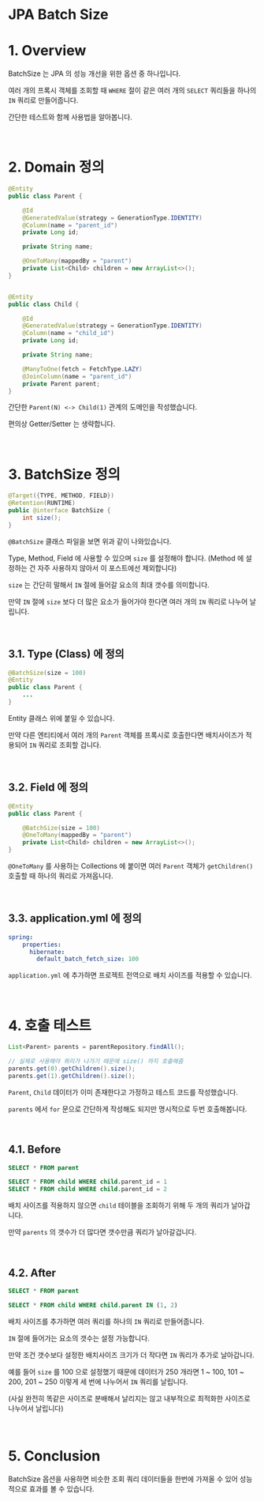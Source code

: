 # JPA Batch Size

# 1. Overview

BatchSize 는 JPA 의 성능 개선을 위한 옵션 중 하나입니다.

여러 개의 프록시 객체를 조회할 때 `WHERE` 절이 같은 여러 개의 `SELECT` 쿼리들을 하나의 `IN` 쿼리로 만들어줍니다.

간단한 테스트와 함께 사용법을 알아봅니다.

<br>

# 2. Domain 정의

```java
@Entity
public class Parent {

    @Id
    @GeneratedValue(strategy = GenerationType.IDENTITY)
    @Column(name = "parent_id")
    private Long id;

    private String name;

    @OneToMany(mappedBy = "parent")
    private List<Child> children = new ArrayList<>();
}


@Entity
public class Child {

    @Id
    @GeneratedValue(strategy = GenerationType.IDENTITY)
    @Column(name = "child_id")
    private Long id;

    private String name;

    @ManyToOne(fetch = FetchType.LAZY)
    @JoinColumn(name = "parent_id")
    private Parent parent;
}
```

간단한 `Parent(N) <-> Child(1)` 관계의 도메인을 작성했습니다.

편의상 Getter/Setter 는 생략합니다.

<br>

# 3. BatchSize 정의

```java
@Target({TYPE, METHOD, FIELD})
@Retention(RUNTIME)
public @interface BatchSize {
	int size();
}
```

`@BatchSize` 클래스 파일을 보면 위과 같이 나와있습니다.

Type, Method, Field 에 사용할 수 있으며 `size` 를 설정해야 합니다. (Method 에 설정하는 건 자주 사용하지 않아서 이 포스트에선 제외합니다)

`size` 는 간단히 말해서 `IN` 절에 들어갈 요소의 최대 갯수를 의미합니다.

만약 `IN` 절에 `size` 보다 더 많은 요소가 들어가야 한다면 여러 개의 `IN` 쿼리로 나누어 날립니다.

<br>

## 3.1. Type (Class) 에 정의

```java
@BatchSize(size = 100)
@Entity
public class Parent {
    ...
}
```

Entity 클래스 위에 붙일 수 있습니다.

만약 다른 엔티티에서 여러 개의 `Parent` 객체를 프록시로 호출한다면 배치사이즈가 적용되어 `IN` 쿼리로 조회할 겁니다.

<br>

## 3.2. Field 에 정의

```java
@Entity
public class Parent {

    @BatchSize(size = 100)
    @OneToMany(mappedBy = "parent")
    private List<Child> children = new ArrayList<>();
}
```

`@OneToMany` 를 사용하는 Collections 에 붙이면 여러 `Parent` 객체가 `getChildren()` 호출할 때 하나의 쿼리로 가져옵니다.

<br>

## 3.3. application.yml 에 정의

```yaml
spring:
    properties:
      hibernate:
        default_batch_fetch_size: 100
```

`application.yml` 에 추가하면 프로젝트 전역으로 배치 사이즈를 적용할 수 있습니다.

<br>

# 4. 호출 테스트

```java
List<Parent> parents = parentRepository.findAll();

// 실제로 사용해야 쿼리가 나가기 때문에 size() 까지 호출해줌
parents.get(0).getChildren().size();
parents.get(1).getChildren().size();
```

`Parent`, `Child` 데이터가 이미 존재한다고 가정하고 테스트 코드를 작성했습니다.

`parents` 에서 `for` 문으로 간단하게 작성해도 되지만 명시적으로 두번 호출해봅니다.

<br>

## 4.1. Before

```sql
SELECT * FROM parent

SELECT * FROM child WHERE child.parent_id = 1
SELECT * FROM child WHERE child.parent_id = 2
```

배치 사이즈를 적용하지 않으면 `child` 테이블을 조회하기 위해 두 개의 쿼리가 날아갑니다.

만약 `parents` 의 갯수가 더 많다면 갯수만큼 쿼리가 날아갈겁니다.

<br>

## 4.2. After

```sql
SELECT * FROM parent

SELECT * FROM child WHERE child.parent IN (1, 2)
```

배치 사이즈를 추가하면 여러 쿼리를 하나의 `IN` 쿼리로 만들어줍니다.

`IN` 절에 들어가는 요소의 갯수는 설정 가능합니다.

만약 조건 갯수보다 설정한 배치사이즈 크기가 더 작다면 `IN` 쿼리가 추가로 날아갑니다.

예를 들어 `size` 를 100 으로 설정했기 때문에 데이터가 250 개라면 1 ~ 100, 101 ~ 200, 201 ~ 250 이렇게 세 번에 나누어서 `IN` 쿼리를 날립니다.

(사실 완전히 똑같은 사이즈로 분배해서 날리지는 않고 내부적으로 최적화한 사이즈로 나누어서 날립니다)

<br>

# 5. Conclusion

BatchSize 옵션을 사용하면 비슷한 조회 쿼리 데이터들을 한번에 가져올 수 있어 성능적으로 효과를 볼 수 있습니다.